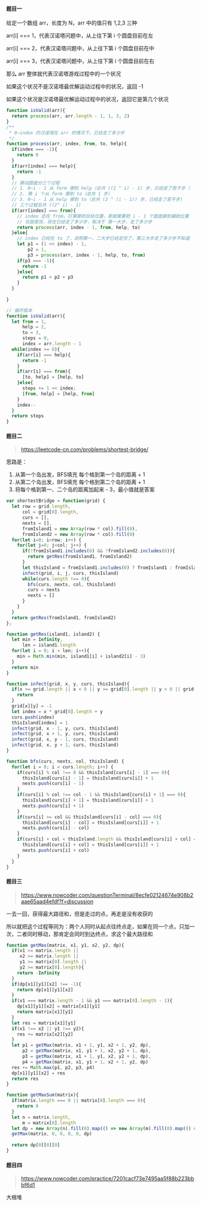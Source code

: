 #### 题目一

给定一个数组 arr，长度为 N，arr 中的值只有 1,2,3 三种

arr[i] === 1，代表汉诺塔问题中，从上往下第 i 个圆盘目前在左

arr[i] === 2，代表汉诺塔问题中，从上往下第 i 个圆盘目前在中

arr[i] === 3，代表汉诺塔问题中，从上往下第 i 个圆盘目前在右

那么 arr 整体就代表汉诺塔游戏过程中的一个状况

如果这个状况不是汉诺塔最优解运动过程中的状况，返回 -1

如果这个状况是汉诺塔最优解运动过程中的状况，返回它是第几个状况



```javascript
function isValid(arr){
  return process(arr, arr.length - 1, 1, 3, 2)
}
/**
 * 0~index 的汉诺塔在 arr 的情况下，已经走了多少步
 */
function process(arr, index, from, to, help){
  if(index === -1){
    return 0
  }
  if(arr[index] === help){
    return -1
  }
  // 挪动圆盘分三个过程
  // 1. 0~i - 1 从 form 挪到 help（总共 ((2 ^ i) - 1) 步，已经走了若干步 ）
  // 2. 第 i 个从 form 挪到 to（总共 1 步）
  // 3. 0~i - 1 从 help 挪到 to（总共 (2 ^ (i - 1)) 步，已经走了若干步)
  // 三个过程总共 ((2^ i) - 1)
  if(arr[index] === from){
    // index 还在 from，打算挪到目标位置，那就需要把 i - 1 个圆盘挪到辅助位置
    // 也就是说，现在已经走了多少步，取决于 第一大步，走了多少步
    return process(arr, index - 1, from, help, to)
  }else{
    // index 已经在 to 了，说明第一、二大步已经走完了，第三大步走了多少步不知道
    let p1 = (1 << index) - 1,
        p2 = 1,
        p3 = process(arr, index - 1, help, to, from)
    if(p3 === -1){
      return -1
    }else{
      return p1 + p2 + p3
    }
  }
  
}
```

```javascript
// 循环版本
function isValid(arr){
  let from = 1,
      help = 2,
      to = 3,
      steps = 0,
      index = arr.length - 1
  while(index >= 0){
    if(arr[i] === help){
      return -1
    }
    if(arr[i] === from){
      [to, help] = [help, to]
    }else{
      steps += 1 << index;
      [from, help] = [help, from]
    }
    index--
  }
  return steps
}
```



#### 题目二

> https://leetcode-cn.com/problems/shortest-bridge/

思路是：

1. 从第一个岛出发，BFS填充 每个格到第一个岛的距离 + 1
2. 从第二个岛出发，BFS填充 每个格到第二个岛的距离 + 1
3. 将每个格到第一、二个岛的距离加起来 - 3，最小值就是答案

```javascript
var shortestBridge = function(grid) {
  let row = grid.length,
      col = grid[0].length,
      curs = [],
      nexts = [],
      fromIsland1 = new Array(row * col).fill(0),
      fromIsland2 = new Array(row * col).fill(0)
  for(let i=0; i<row; i++) {
    for(let j=0; j<col; j++) {
      if(!fromIsland1.includes(0) && !fromIsland2.includes(0)){
        return getRes(fromIsland1, fromIsland2)
      }
      let thisIsland = fromIsland1.includes(0) ? fromIsland1 : fromIsland2
      infect(grid, i, j, curs, thisIsland)
      while(curs.length !== 0){
        bfs(curs, nexts, col, thisIsland)
        curs = nexts
        nexts = []
      }
    }
  }
  return getRes(fromIsland1, fromIsland2)
};

function getRes(island1, island2) {
  let min = Infinity,
      len = island1.length
  for(let i = 0; i < len; i++){
    min = Math.min(min, island1[i] + island2[i] - 3)
  }
  return min
}

function infect(grid, x, y, curs, thisIsland){
  if(x >= grid.length || x < 0 || y >= grid[0].length || y < 0 || grid[x][y] !== 1){
    return
  }
  grid[x][y] = -1
  let index = x * grid[0].length + y
  curs.push(index)
  thisIsland[index] = 1
  infect(grid, x - 1, y, curs, thisIsland)
  infect(grid, x + 1, y, curs, thisIsland)
  infect(grid, x, y - 1, curs, thisIsland)
  infect(grid, x, y + 1, curs, thisIsland)
}

function bfs(curs, nexts, col, thisIsland) {
  for(let i = 0; i < curs.length; i++) {
    if(curs[i] % col !== 0 && thisIsland[curs[i] - 1] === 0){
      thisIsland[curs[i] - 1] = thisIsland[curs[i]] + 1
      nexts.push(curs[i] - 1)
    }
    if(curs[i] % col !== col - 1 && thisIsland[curs[i] + 1] === 0){
      thisIsland[curs[i] + 1] = thisIsland[curs[i]] + 1
      nexts.push(curs[i] + 1)
    }
    if(curs[i] >= col && thisIsland[curs[i] - col] === 0){
      thisIsland[curs[i] - col] = thisIsland[curs[i]] + 1
      nexts.push(curs[i] - col)
    }
    if(curs[i] + col < thisIsland.length && thisIsland[curs[i] + col] === 0){
      thisIsland[curs[i] + col] = thisIsland[curs[i]] + 1
      nexts.push(curs[i] + col)
    }
  }
}
```



#### 题目三

> https://www.nowcoder.com/questionTerminal/8ecfe02124674e908b2aae65aad4efdf?f=discussion

一去一回，获得最大路径和，但是走过的点，再走是没有收获的

所以就把这个过程等同为：两个人同时从起点往终点走，如果在同一个点，只加一次，二者同时移动，那肯定会同时到达终点，求这个最大路径和

```javascript
function getMax(matrix, x1, y1, x2, y2, dp){
  if(x1 >= matrix.length ||
     x2 >= matrix.length ||
     y1 >= matrix[0].length ||
     y2 >= matrix[0].length){
    return -Infinity
  }
  if(dp[x1][y1][x2] !== -1){
    return dp[x1][y1][x2]
  }
  if(x1 === matrix.length - 1 && y1 === matrix[0].length - 1){
    dp[x1][y1][x2] = matrix[x1][y1]
    return matrix[x1][y1]
  }
  let res = matrix[x1][y1]
  if(x1 !== x2 || y1 !== y2){
    res += matrix[x2][y2]
  }
  let p1 = getMax(matrix, x1 + 1, y1, x2 + 1, y2, dp),
      p2 = getMax(matrix, x1, y1 + 1, x2, y2 + 1, dp),
      p3 = getMax(matrix, x1 + 1, y1, x2, y2 + 1, dp),
      p4 = getMax(matrix, x1, y1 + 1, x2 + 1, y2, dp)
  res += Math.max(p1, p2, p3, p4)
  dp[x1][y1][x2] = res
  return res
}

function getMaxSum(matrix){
  if(matrix.length === 0 || matrix[0].length === 0){
    return 0
  }
  let n = matrix.length,
      m = matrix[0].length
  let dp = new Array(n).fill(0).map(() => new Array(m).fill(0).map(() => new Array(n).fill(-1)))
  getMax(matrix, 0, 0, 0, 0, dp)
  
  return dp[0][0][0]
}
```



#### 题目四

> https://www.nowcoder.com/practice/7201cacf73e7495aa5f88b223bbbf6d1

大根堆